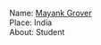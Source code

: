 Name: [Mayank Grover](https://github.com/MayankG514)<br/>
Place: India<br/>
About: Student <br/>
<br/>

